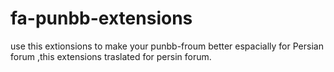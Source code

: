 fa-punbb-extensions
===================

use this extionsions to make your punbb-froum better espacially for Persian forum
,this extensions traslated for persin forum.
